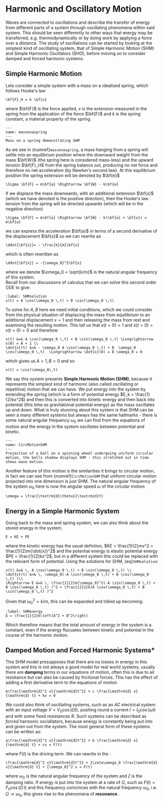 # Harmonic and Oscillatory Motion
Waves are connected to oscillations and describe the transfer of energy from different parts of a system through oscillating phenomena within said system.  This 
should be seen differently to other ways that energy may be transferred, e.g. thermodynamically or by doing work by applying a force over a distance.  The study 
of oscillations can be started by looking at the simplest kind of oscillating system, that of Simple Harmonic Motion (SHM) and Simple Harmonic Oscillators (SHO), before 
moving on to consider damped and forced harmonic systems.

## Simple Harmonic Motion
Lets consider a simple system with a mass on a idealised spring, which follows Hooke's law 
```{math}
\bf{F}_H = k \bf{x}
```
where $\bf{F}$ is the force applied, $x$ is the extension measured in the spring from the application of the force $\bf{F}$ and $k$ is the spring constant, 
a material property of the spring. 

```{figure} ../figures/massonaspring.png
---
name: massonaspring
---
Mass on a spring demonstrating SHM
```
As we see in {numref}`massonaspring`, a mass hanging from a spring will settle into an equilibrium position where the downward weight from the mass 
$\bf{W}$ (the spring here is considered mass-less) and the upward tension $\bf{F}_H$ from the spring balance out, producing no net force and 
therefore no net acceleration (by Newton's second law).  At this equilibrium position the spring extension will be denoted by $\bf{e}$
```{math}
\Sigma \bf{F} = m\bf{a} \Rightarrow \bf{W} - k\bf{e}
```

If we displace the mass downwards, with an additional extension $\bf{x}$ (which we have denoted is the positive direction), then the Hooke's 
law tension from the spring will be directed upwards (which will be in the negative direction)
```{math}
\Sigma \bf{F} = m\bf{a} \Rightarrow \bf{W} - k(\bf{e} + \bf{x}) = m\bf{a}
```
we can express the acceleration $\bf{a}$ in terms of a second derivative of the displacement $\bf{x}$ so we can rewrite as
```{math}
\ddot{\bf{x}}= - \frac{k}{m}\bf{x}
```
which is often rewritten as 
```{math}
\ddot{\bf{x}} = -{\omega_0}^2\bf{x}
```
where we denote $\omega_0 = \sqrt{k/m}$ is the natural angular frequency of this system.  
Recall from our discussions of calculus that we can solve this second order ODE to give:
```{math}
:label: SHMsolution
x(t) = A \cos(\omega_0 \,t) + B \sin(\omega_0 \,t) 
```
To solve for $A,\,B$ here we need initial conditions, which we could consider from the physical situation of displacing the mass 
from equilibrium to an additional displacement $x = 1$ and then releasing the mass from rest and examining the resulting motion. 
This tell us that $x(t = 0) = 1$ and $\dot{x}(t=0) = v(t = 0) = 0$ and therefore:
```{math}
x(t) &=& A \cos(\omega_0 \,t) + B \sin(\omega_0 \,t) \Longrightarrow x(0) = A = 1 \\
\dot{x}(t) &=& - \omega_0 A \sin(\omega_0 \,t) + B  \omega_0 \cos(\omega_0 \,t)  \Longrightarrow \dot{x}(0) = B \omega_0 = 0
```
which gives us $A = 1,\, B = 0$ and so 
```{math} 
x(t) = \cos(\omega_0\,t)
```

We say this system presents <b>Simple Harmonic Motion (SHM)</b>, because it represents the simplest kind of harmonic 
(also called oscillating or repetitive) motion that we can have.  We put energy into the system by extending the spring 
(which is a form of potential energy $E_k = \frac{1}{2}kx^2$) and then this is converted into kinetic energy and then back into potential 
(this time as gravitational potential energy) as the mass oscillates up and down.  What is truly stunning about this system is that SHM can be 
seen a many different systems but always has the same hallmarks - there is some natural angular frequency $\omega_0$ we can find from the equations 
of motion and the energy in the system oscillates between potential and kinetic.  


```{figure} ../figures/CircMotionSHM.jpg
---
name: CircMotionSHM
---
Projection of a ball on a spinning wheel undergoing uniform circular motion, the balls shadow displays SHM - this stretched out in time shows wave motion.
```

Another feature of this motion is the similarities it brings to circular motion, in fact we can see from {numref}`CircMotionSHM` that uniform 
circular motion projected into one dimension is just SHM.  The natural angular frequency of the system $\omega_0$ here is now the angular speed $\omega$ of 
the circular motion 
```{math}
\omega = \frac{\textrm{d}\theta}{\textrm{d}t}
```

## Energy in a Simple Harmonic System
Going back to the mass and spring system, we can also think about the stored energy in the system, 
```{math}
E = KE + PE
```
where the kinetic energy has the usual defintion, $KE = \frac{1}{2}mv^2 = \frac{1}{2}m{\dot{x}}^2$ and the potential energy is elastic potential energy 
$PE = \frac{1}{2}kx^2$, but in a different system this could be replaced with the relevant form of potential.  Using the solutions for SHM, {eq}`SHMsolution`:
```{math}
x(t) &=& \, A \cos(\omega_0 \,t) + B \sin(\omega_0 \,t) \\
\dot{x}(t) &=& \, \omega_0(-A \sin(\omega_0 \,t) + B \cos(\omega_0 \,t) )\\
\Rightarrow E &=& \, \frac{1}{2}m{\omega_0}^2(-A \sin(\omega_0 \,t) + B \cos(\omega_0 \,t) )^2 + \frac{1}{2}k(A \cos(\omega_0 \,t) + B \sin(\omega_0 \,t) )^2
```
Given that ${\omega_0}^2 = k / m$, this can be expanded and tidied up becoming:
```{math}
:label: SHMenergy
E = \frac{1}{2}k\left(A^2 + B^2\right)
```
Which therefore means that the total amount of energy in the system is a constant, even if the energy flucuates between kinetic and potential in the course
of the harmonic motion.

## Damped Motion and Forced Harmonic Systems*

This SHM model presupposes that there are no losses in energy in this system and this is not always a good model for real world systems, usually there are 
<b> damping </b> terms in our equations of motion, often this is due to air resistance but can also be caused by frictional forces.  This has the effect of adding a 
first derivative term to the equations of motion 
```{math}
m\frac{\mathrm{d}^2 x}{\mathrm{d}t^2} + c \frac{\mathrm{d} x}{\mathrm{d} t} + kx = 0 
```
We could also think of oscillating systems, such as an AC electrical system with an input voltage $V = V_0 \cos(\Omega t)$, pushing round a current 
$I = I_0\cos(\omega t)$ and with some fixed resistances $R$.  Such systems can be described as <em> forced </em> harmonic osciallators, because energy 
is constantly being put into and given out from the system.  The most general form of these systems can be written as:
```{math}
a\frac{\mathrm{d}^2 x}{\mathrm{d}t^2} + b \frac{\mathrm{d} x}{\mathrm{d} t} + cx = F(t)
```
where $F(t)$ is the driving term. We can rewrite in the :
```{math}
\frac{\mathrm{d}^2 x}{\mathrm{d}t^2} + 2\zeta\omega_0 \frac{\mathrm{d} x}{\mathrm{d} t} + {\omega_0}^2 x = F(t) 
```
where $\omega_0$ is the natural angular frequency of the system and $\zeta$ is the damping ratio.  If energy is put into the system at a rate of $\Omega$, such as 
$F(t) = F_0 \cos(\Omega \,t)$ and this frequency conicinces with the natural frequency $\omega_0$, i.e. $\Omega \rightarrow \omega_0$, this gives rise to the phenomena of 
<b> resonance </b>.  
